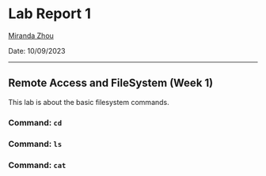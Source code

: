 # Lab Report 1 
[Miranda Zhou](https://github.com/Miranda-Y-Zhou)

Date: 10/09/2023

---

## Remote Access and FileSystem (Week 1)
This lab is about the basic filesystem commands.

### Command: `cd`

### Command: `ls`

### Command: `cat`

